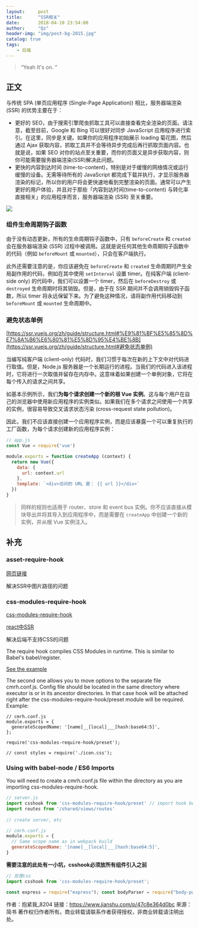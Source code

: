 ```yaml
---
layout:     post
title:      "SSR相关"
date:       2018-04-10 23:54:00
author:     "Qz"
header-img: "img/post-bg-2015.jpg"
catalog: true
tags:
    - 后端
---
```


> “Yeah It's on. ”


## 正文



与传统 SPA (单页应用程序 (Single-Page Application)) 相比，服务器端渲染 (SSR) 的优势主要在于：



- 更好的 SEO，由于搜索引擎爬虫抓取工具可以直接查看完全渲染的页面。请注意，截至目前，Google 和 Bing 可以很好对同步 JavaScript 应用程序进行索引。在这里，同步是关键。如果你的应用程序初始展示 loading 菊花图，然后通过 Ajax 获取内容，抓取工具并不会等待异步完成后再行抓取页面内容。也就是说，如果 SEO 对你的站点至关重要，而你的页面又是异步获取内容，则你可能需要服务器端渲染(SSR)解决此问题。
- 更快的内容到达时间 (time-to-content)，特别是对于缓慢的网络情况或运行缓慢的设备。无需等待所有的 JavaScript 都完成下载并执行，才显示服务器渲染的标记，所以你的用户将会更快速地看到完整渲染的页面。通常可以产生更好的用户体验，并且对于那些「内容到达时间(time-to-content) 与转化率直接相关」的应用程序而言，服务器端渲染 (SSR) 至关重要。



![](https://s1.ax1x.com/2020/07/10/UMFELQ.png)





### 组件生命周期钩子函数





由于没有动态更新，所有的生命周期钩子函数中，只有 `beforeCreate` 和 `created` 会在服务器端渲染 (SSR) 过程中被调用。这就是说任何其他生命周期钩子函数中的代码（例如 `beforeMount` 或 `mounted`），只会在客户端执行。



此外还需要注意的是，你应该避免在 `beforeCreate` 和 `created` 生命周期时产生全局副作用的代码，例如在其中使用 `setInterval` 设置 timer。在纯客户端 (client-side only) 的代码中，我们可以设置一个 timer，然后在 `beforeDestroy` 或 `destroyed` 生命周期时将其销毁。但是，由于在 SSR 期间并不会调用销毁钩子函数，所以 timer 将永远保留下来。为了避免这种情况，请将副作用代码移动到 `beforeMount` 或 `mounted` 生命周期中。





### 避免状态单例



[https://ssr.vuejs.org/zh/guide/structure.html#%E9%81%BF%E5%85%8D%E7%8A%B6%E6%80%81%E5%8D%95%E4%BE%8B](https://ssr.vuejs.org/zh/guide/structure.html#避免状态单例)



当编写纯客户端 (client-only) 代码时，我们习惯于每次在新的上下文中对代码进行取值。但是，Node.js 服务器是一个长期运行的进程。当我们的代码进入该进程时，它将进行一次取值并留存在内存中。这意味着如果创建一个单例对象，它将在每个传入的请求之间共享。



如基本示例所示，我们**为每个请求创建一个新的根 Vue 实例**。这与每个用户在自己的浏览器中使用新应用程序的实例类似。如果我们在多个请求之间使用一个共享的实例，很容易导致交叉请求状态污染 (cross-request state pollution)。



因此，我们不应该直接创建一个应用程序实例，而是应该暴露一个可以重复执行的工厂函数，为每个请求创建新的应用程序实例：



```js
// app.js
const Vue = require('vue')

module.exports = function createApp (context) {
  return new Vue({
    data: {
      url: context.url
    },
    template: `<div>访问的 URL 是： {{ url }}</div>`
  })
}
```





>同样的规则也适用于 router、store 和 event bus 实例。你不应该直接从模块导出并将其导入到应用程序中，而是需要在 `createApp` 中创建一个新的实例，并从根 Vue 实例注入。













## 补充




### asset-require-hook



[网页链接](https://www.npmjs.com/package/asset-require-hook)

解决SSR中图片路径的问题



### css-modules-require-hook



[css-modules-require-hook](https://www.npmjs.com/package/css-modules-require-hook)

[react中SSR](https://www.jianshu.com/p/47c8e364d0bc?appinstall=1&mType=Group)


解决后端不支持CSS的问题


The require hook compiles CSS Modules in runtime. This is similar to Babel's babel/register.

[See the example](https://github.com/css-modules/css-modules-require-hook/tree/a432b76e1eb46a7bf9ef729c16a96b6ef2295410/demo)


The second one allows you to move options to the separate file cmrh.conf.js. Config file should be located in the same directory where executor is or in its ancestor directories. In that case hook will be attached right after the css-modules-require-hook/preset module will be required. Example:

```
// cmrh.conf.js
module.exports = {
  generateScopedName: '[name]__[local]___[hash:base64:5]',
};

require('css-modules-require-hook/preset');
 
// const styles = require('./icon.css');
```



### Using with babel-node / ES6 Imports

You will need to create a cmrh.conf.js file within the directory as you are importing css-modules-require-hook.

```js
// server.js
import csshook from 'css-modules-require-hook/preset' // import hook before routes
import routes from '/shared/views/routes'
 
// create server, etc

// cmrh.conf.js
module.exports = {
  // Same scope name as in webpack build
  generateScopedName: '[name]__[local]___[hash:base64:5]',
}
```



**需要注意的此处有一小坑，csshook必须放所有组件引入之前**

```js
// 处理css
import csshook from 'css-modules-require-hook/preset';

const express = require("express"); const bodyParser = require("body-parser"); const cookieParser = require("cookie-parser"); const userRoute = require("./userRoute"); const app = express(); const path = require('path'); app.use(cookieParser()); app.use(bodyParser.json());
```



作者：抱紧我_8204
链接：https://www.jianshu.com/p/47c8e364d0bc
來源：简书
著作权归作者所有。商业转载请联系作者获得授权，非商业转载请注明出处。











